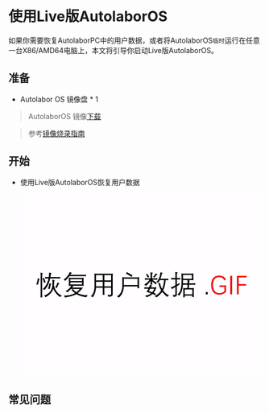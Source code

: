 # 使用Live版AutolaborOS

如果你需要恢复AutolaborPC中的用户数据，或者将AutolaborOS`临时`运行在任意一台X86/AMD64电脑上，本文将引导你启动Live版AutolaborOS。

## 准备

* Autolabor OS 镜像盘 * 1

> AutolaborOS 镜像[下载](http://www.autolabor.com.cn/download)

> 参考[镜像烧录指南](../flash/doc.md)

## 开始

* 使用Live版AutolaborOS恢复用户数据

  ![](imgs/restore_user_data.gif)


## 常见问题




